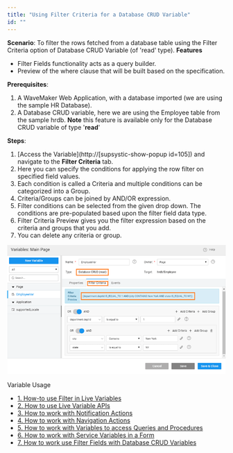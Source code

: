 ```yaml
---
title: "Using Filter Criteria for a Database CRUD Variable"
id: ""
---
```


**Scenario**: To filter the rows fetched from a database table using the Filter Criteria option of Database CRUD Variable (of 'read' type). **Features**

- Filter Fields functionality acts as a query builder.
- Preview of the where clause that will be built based on the specification.

**Prerequisites**:

1. A WaveMaker Web Application, with a database imported (we are using the sample HR Database).
2. A Database CRUD variable, here we are using the Employee table from the sample hrdb. **Note** this feature is available only for the Database CRUD variable of type '**read**'

**Steps**:

1. [Access the Variable](http://[supsystic-show-popup id=105]) and navigate to the **Filter Criteria** tab.
2. Here you can specify the conditions for applying the row filter on specified field values.
3. Each condition is called a Criteria and multiple conditions can be categorized into a Group.
4. Criteria/Groups can be joined by AND/OR expression.
5. Filter conditions can be selected from the given drop down. The conditions are pre-populated based upon the filter field data type.
6. Filter Criteria Preview gives you the filter expression based on the criteria and groups that you add.
7. You can delete any criteria or group.

[![](../assets/crudvar_filterfields.png)](../assets/crudvar_filterfields.png)

Variable Usage

- [1\. How-to use Filter in Live Variables](/learn/how-tos/using-filter-conditions-variable/)
- [2\. How to use Live Variable APIs](/learn/how-tos/using-live-variable-apis/)
- [3\. How to work with Notification Actions](/learn/how-tos/using-notification-actions/)
- [4\. How to work with Navigation Actions](/learn/how-tos/using-navigation-action/)
- [5\. How to work with Variables to access Queries and Procedures](/learn/how-tos/using-variables-queries-procedure/)
- [6\. How to work with Service Variables in a Form](/learn/how-tos/using-service-variable-form/)
- [7\. How to work use Filter Fields with Database CRUD Variables](#)

